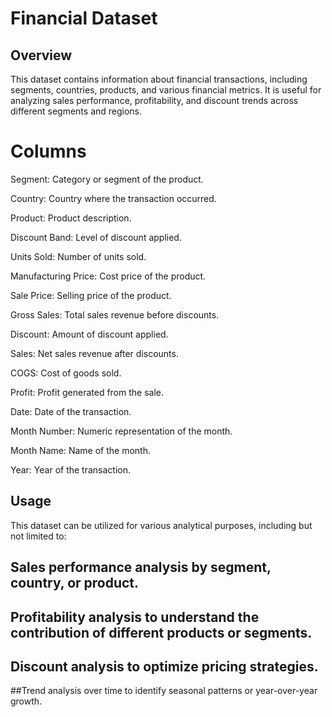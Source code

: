 # Financial Dataset

## Overview
This dataset contains information about financial transactions, including segments, countries, products, and various financial metrics. It is useful for analyzing sales performance, profitability, and discount trends across different segments and regions.

# Columns

Segment: Category or segment of the product.

Country: Country where the transaction occurred.

Product: Product description.

Discount Band: Level of discount applied.

Units Sold: Number of units sold.

Manufacturing Price: Cost price of the product.

Sale Price: Selling price of the product.

Gross Sales: Total sales revenue before discounts.

Discount: Amount of discount applied.

Sales: Net sales revenue after discounts.

COGS: Cost of goods sold.

Profit: Profit generated from the sale.

Date: Date of the transaction.

Month Number: Numeric representation of the month.

Month Name: Name of the month.

Year: Year of the transaction.

## Usage
This dataset can be utilized for various analytical purposes, including but not limited to:

## Sales performance analysis by segment, country, or product.
## Profitability analysis to understand the contribution of different products or segments.
## Discount analysis to optimize pricing strategies.
##Trend analysis over time to identify seasonal patterns or year-over-year growth.
